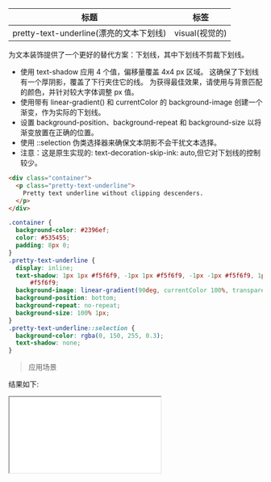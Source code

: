 | 标题                                    | 标签           |
| --------------------------------------- | -------------- |
| pretty-text-underline(漂亮的文本下划线) | visual(视觉的) |

为文本装饰提供了一个更好的替代方案：下划线，其中下划线不剪裁下划线。

- 使用 text-shadow 应用 4 个值，偏移量覆盖 4x4 px 区域。 这确保了下划线有一个厚阴影，覆盖了下行夹住它的线。 为获得最佳效果，请使用与背景匹配的颜色，并针对较大字体调整 px 值。
- 使用带有 linear-gradient() 和 currentColor 的 background-image 创建一个渐变，作为实际的下划线。
- 设置 background-position、background-repeat 和 background-size 以将渐变放置在正确的位置。
- 使用 ::selection 伪类选择器来确保文本阴影不会干扰文本选择。
- 注意：这是原生实现的: text-decoration-skip-ink: auto,但它对下划线的控制较少。

```html
<div class="container">
  <p class="pretty-text-underline">
    Pretty text underline without clipping descenders.
  </p>
</div>
```

```css
.container {
  background-color: #2396ef;
  color: #535455;
  padding: 8px 0;
}
.pretty-text-underline {
  display: inline;
  text-shadow: 1px 1px #f5f6f9, -1px 1px #f5f6f9, -1px -1px #f5f6f9, 1px -1px
      #f5f6f9;
  background-image: linear-gradient(90deg, currentColor 100%, transparent 100%);
  background-position: bottom;
  background-repeat: no-repeat;
  background-size: 100% 1px;
}
.pretty-text-underline::selection {
  background-color: rgba(0, 150, 255, 0.3);
  text-shadow: none;
}
```

> 应用场景

<div class="code-editor" data-url="codes/css/html/pretty-text-underline.html" data-language="html"></div>

结果如下:

<iframe src="codes/css/html/pretty-text-underline.html"></iframe>
